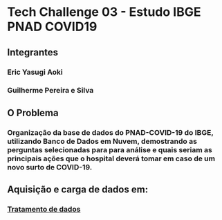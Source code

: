 # Tech Challenge 03 - Estudo IBGE PNAD COVID19

## Integrantes
### Eric Yasugi Aoki
### Guilherme Pereira e Silva

## O Problema
### Organização da base de dados do PNAD-COVID-19 do IBGE, utilizando Banco de Dados em Nuvem, demostrando as perguntas selecionadas para para análise e quais seriam as principais ações que o hospital deverá tomar em caso de um novo surto de COVID-19.

## Aquisição e carga de dados em:
### <a href="[https://github.com/guipereira42/3DTAT_TC_FIAP_01/blob/main/An%C3%A1lise%20-%20Exporta%C3%A7%C3%A3o%20de%20vinhos%20(2008-2022).pdf](https://github.com/guipereira42/3DTAT_TC_FIAP_03/blob/main/tratamento_de_dados.ipynb)"> Tratamento de dados </a>
